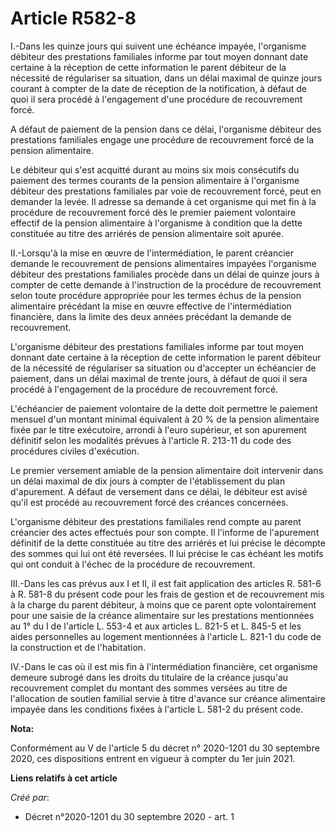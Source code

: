 # Article R582-8

I.-Dans les quinze jours qui suivent une échéance impayée, l'organisme débiteur des prestations familiales informe par tout
moyen donnant date certaine à la réception de cette information le parent débiteur de la nécessité de régulariser sa
situation, dans un délai maximal de quinze jours courant à compter de la date de réception de la notification, à défaut de
quoi il sera procédé à l'engagement d'une procédure de recouvrement forcé.

A défaut de paiement de la pension dans ce délai, l'organisme débiteur des prestations familiales engage une procédure de
recouvrement forcé de la pension alimentaire.

Le débiteur qui s'est acquitté durant au moins six mois consécutifs du paiement des termes courants de la pension alimentaire
à l'organisme débiteur des prestations familiales par voie de recouvrement forcé, peut en demander la levée. Il adresse sa
demande à cet organisme qui met fin à la procédure de recouvrement forcé dès le premier paiement volontaire effectif de la
pension alimentaire à l'organisme à condition que la dette constituée au titre des arriérés de pension alimentaire soit
apurée.

II.-Lorsqu'à la mise en œuvre de l'intermédiation, le parent créancier demande le recouvrement de pensions alimentaires
impayées l'organisme débiteur des prestations familiales procède dans un délai de quinze jours à compter de cette demande à
l'instruction de la procédure de recouvrement selon toute procédure appropriée pour les termes échus de la pension
alimentaire précédant la mise en œuvre effective de l'intermédiation financière, dans la limite des deux années précédant la
demande de recouvrement.

L'organisme débiteur des prestations familiales informe par tout moyen donnant date certaine à la réception de cette
information le parent débiteur de la nécessité de régulariser sa situation ou d'accepter un échéancier de paiement, dans un
délai maximal de trente jours, à défaut de quoi il sera procédé à l'engagement de la procédure de recouvrement forcé.

L'échéancier de paiement volontaire de la dette doit permettre le paiement mensuel d'un montant minimal équivalent à 20 % de
la pension alimentaire fixée par le titre exécutoire, arrondi à l'euro supérieur, et son apurement définitif selon les
modalités prévues à l'article R. 213-11 du code des procédures civiles d'exécution.

Le premier versement amiable de la pension alimentaire doit intervenir dans un délai maximal de dix jours à compter de
l'établissement du plan d'apurement. A défaut de versement dans ce délai, le débiteur est avisé qu'il est procédé au
recouvrement forcé des créances concernées.

L'organisme débiteur des prestations familiales rend compte au parent créancier des actes effectués pour son compte. Il
l'informe de l'apurement définitif de la dette constituée au titre des arriérés et lui précise le décompte des sommes qui lui
ont été reversées. Il lui précise le cas échéant les motifs qui ont conduit à l'échec de la procédure de recouvrement.

III.-Dans les cas prévus aux I et II, il est fait application des articles R. 581-6 à R. 581-8 du présent code pour les frais
de gestion et de recouvrement mis à la charge du parent débiteur, à moins que ce parent opte volontairement pour une saisie
de la créance alimentaire sur les prestations mentionnées au 1° du I de l'article L. 553-4 et aux articles L. 821-5 et L.
845-5 et les aides personnelles au logement mentionnées à l'article L. 821-1 du code de la construction et de l'habitation.

IV.-Dans le cas où il est mis fin à l'intermédiation financière, cet organisme demeure subrogé dans les droits du titulaire
de la créance jusqu'au recouvrement complet du montant des sommes versées au titre de l'allocation de soutien familial servie
à titre d'avance sur créance alimentaire impayée dans les conditions fixées à l'article L. 581-2 du présent code.

**Nota:**

Conformément au V de l'article 5 du décret n° 2020-1201 du 30 septembre 2020, ces dispositions entrent en vigueur à compter
du 1er juin 2021.

**Liens relatifs à cet article**

_Créé par_:

  - Décret n°2020-1201 du 30 septembre 2020 - art. 1
